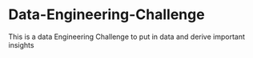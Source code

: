 # Data-Engineering-Challenge
This is a data Engineering Challenge to put in data and derive important insights
